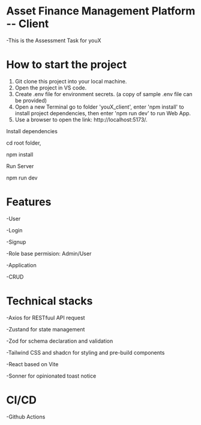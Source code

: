 # Asset Finance Management Platform -- Client
  -This is the Assessment Task for youX
  

# How to start the project

1. Git clone this project into your local machine.
2. Open the project in VS code.
3. Create .env file for environment secrets. (a copy of sample .env file can be provided)
4. Open a new Terminal go to folder 'youX_client', enter 'npm install' to install project dependencies, then enter 'npm run dev' to run Web App.
5. Use a browser to open the link: http://localhost:5173/.

Install dependencies

cd root folder,

npm install


Run Server

npm run dev

# Features
-User

  -Login
  
  -Signup
  
  -Role base permision: Admin/User


-Application

 -CRUD

# Technical stacks
-Axios for RESTfuul API request

-Zustand for state management

-Zod for schema declaration and validation

-Tailwind CSS and shadcn for styling and pre-build components

-React based on Vite

-Sonner for opinionated toast notice


# CI/CD
-Github Actions



